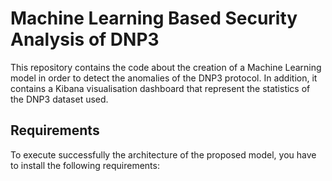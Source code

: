 # Machine Learning Based Security Analysis of DNP3 

This repository contains the code about the creation of a Machine Learning model in order to detect the anomalies of the DNP3 protocol. In addition, it contains a Kibana visualisation dashboard that represent the statistics of the DNP3 dataset used.




## Requirements

To execute successfully the architecture of the proposed model, you have to install the following requirements:


